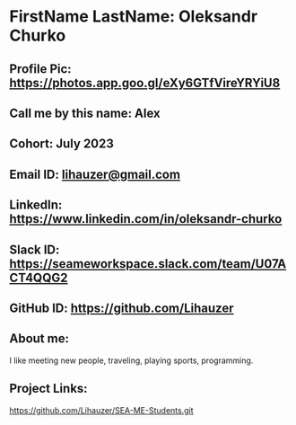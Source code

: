 # FirstName LastName: Oleksandr Churko
## Profile Pic: https://photos.app.goo.gl/eXy6GTfVireYRYiU8
## Call me by this name: Alex
## Cohort: July 2023
## Email ID: lihauzer@gmail.com
## LinkedIn: https://www.linkedin.com/in/oleksandr-churko
## Slack ID: https://seameworkspace.slack.com/team/U07ACT4QQG2
## GitHub ID: https://github.com/Lihauzer
## About me: 
  I like meeting new people, traveling, playing sports, programming.
## Project Links:
  https://github.com/Lihauzer/SEA-ME-Students.git
  
